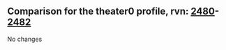 ## Comparison for the theater0 profile, rvn: [2480](https://github.com/PRO100KatYT/FortniteProfileRevisions/tree/main/profiles/theater0/2480%20theater0.json)-[2482](https://github.com/PRO100KatYT/FortniteProfileRevisions/tree/main/profiles/theater0/2482%20theater0.json)

No changes
